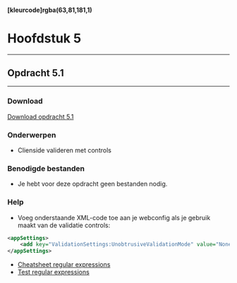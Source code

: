#### [kleurcode]rgba(63,81,181,1)

# Hoofdstuk 5

---
## Opdracht 5.1
---

### Download
<a href="https://elo.kw1c.nl/CMS/Studie/811%20ICT-Academie/811%20VakkenInhoud/%5BB.02%20ASP%5D%20ASP/25187%20%C2%A0%20Applicatie-%20en%20mediaontwikkelaar/Periode%2003/Productie/02.%20Opdrachten/Hoofdstuk%2005/Opdracht%205.1.pdf" target="_blank">Download opdracht 5.1</a>

### Onderwerpen
*   Clienside valideren met controls

### Benodigde bestanden
*   Je hebt voor deze opdracht geen bestanden nodig.

### Help
* Voeg onderstaande XML-code toe aan je webconfig als je gebruik maakt van de validatie controls:
```XML
<appSettings>
    <add key="ValidationSettings:UnobtrusiveValidationMode" value="None" />
</appSettings>
```
* <a href="http://www.cbs.dtu.dk/courses/27610/regular-expressions-cheat-sheet-v2.pdf" target="_blank">Cheatsheet regular expressions</a>
* <a href="https://regexr.com/" target="_blank">Test regular expressions</a>

